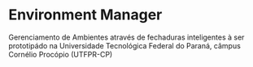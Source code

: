 # Environment Manager

Gerenciamento de Ambientes através de fechaduras inteligentes à ser prototipádo na Universidade Tecnológica Federal do Paraná, câmpus Cornélio Procópio (UTFPR-CP)
